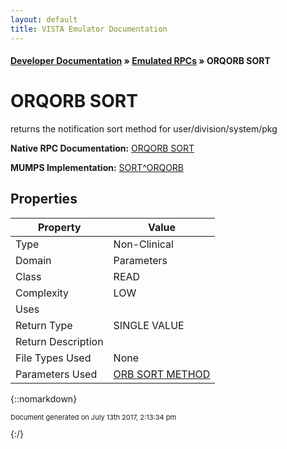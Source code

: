 ```yaml
---
layout: default
title: VISTA Emulator Documentation
---
```


#### [Developer Documentation](../index) &#187; [Emulated RPCs](TableOfContents) &#187; ORQORB SORT<br/>
# ORQORB SORT

returns the notification sort method for user/division/system/pkg

**Native RPC Documentation:** [ORQORB SORT](../VISTARPC/ORQORB_SORT)

**MUMPS Implementation:** [SORT^ORQORB](http://code.osehra.org/dox/Routine_ORQORB_source.html)

## Properties

Property | Value
--- | ---
Type | Non-Clinical
Domain | Parameters
Class | READ
Complexity | LOW
Uses | 
Return Type | SINGLE VALUE
Return Description | 
File Types Used | None
Parameters Used | [ORB SORT METHOD](../Parameters/ORB_SORT_METHOD)


{::nomarkdown} <br/><p style="font-size: 11px">Document generated on July 13th 2017, 2:13:34 pm</p>{:/}